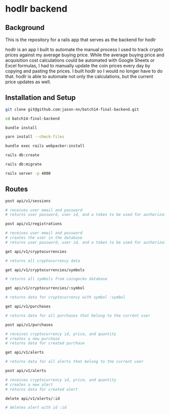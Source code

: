 # hodlr backend

## Background

This is the repository for a rails app that serves as the backend for hodlr

hodlr is an app I built to automate the manual process I used to track crypto prices against my average buying price. While the average buying price and acquisition cost calculations could be automated with Google Sheets or Excel formulas, I had to manually update the coin prices every day by copying and pasting the prices. I built hodlr so I would no longer have to do that. hodlr is able to automate not only the calculations, but the current price updates as well.

## Installation and Setup

```zsh
git clone git@github.com:jason-nn/batch14-final-backend.git
```

```zsh
cd batch14-final-backend
```

```zsh
bundle install
```

```zsh
yarn install --check-files
```

```zsh
bundle exec rails webpacker:install
```

```zsh
rails db:create
```

```zsh
rails db:migrate
```

```zsh
rails server -p 4000
```

## Routes

```zsh
post api/v1/sessions

# receives user email and password
# returns user password, user id, and a token to be used for authorization
```

```zsh
post api/v1/registrations

# receives user email and password
# creates the user in the database
# returns user password, user id, and a token to be used for authorization
```

```zsh
get api/v1/cryptocurrencies

# returns all cryptocurrency data
```

```zsh
get api/v1/cryptocurrencies/symbols

# returns all symbols from coingecko database
```

```zsh
get api/v1/cryptocurrencies/:symbol

# returns data for cryptocurrency with symbol :symbol
```

```zsh
get api/v1/purchases

# returns data for all purchases that belong to the current user
```

```zsh
post api/v1/purchases

# receives cryptocurrency id, price, and quantity
# creates a new purchase
# returns data for created purchase
```

```zsh
get api/v1/alerts

# returns data for all alerts that belong to the current user
```

```zsh
post api/v1/alerts

# receives cryptocurrency id, price, and quantity
# creates a new alert
# returns data for created alert
```

```zsh
delete api/v1/alerts/:id

# deletes alert with id :id
```
